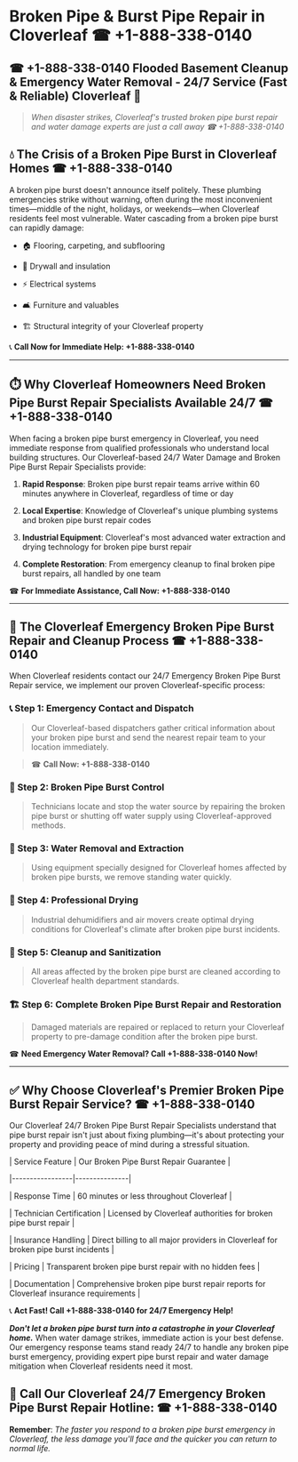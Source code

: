 # Broken Pipe & Burst Pipe Repair in Cloverleaf ☎ +1-888-338-0140  
## ☎ +1-888-338-0140 Flooded Basement Cleanup & Emergency Water Removal - 24/7 Service (Fast & Reliable) Cloverleaf 🚨  

> *When disaster strikes, Cloverleaf's trusted broken pipe burst repair and water damage experts are just a call away ☎ +1-888-338-0140*  

## 💧 The Crisis of a Broken Pipe Burst in Cloverleaf Homes ☎ +1-888-338-0140  

A broken pipe burst doesn't announce itself politely. These plumbing emergencies strike without warning, often during the most inconvenient times—middle of the night, holidays, or weekends—when Cloverleaf residents feel most vulnerable. Water cascading from a broken pipe burst can rapidly damage:  

* 🏠 Flooring, carpeting, and subflooring  
* 🧱 Drywall and insulation  
* ⚡ Electrical systems  
* 🛋️ Furniture and valuables  
* 🏗️ Structural integrity of your Cloverleaf property  

📞 **Call Now for Immediate Help: +1-888-338-0140**  

---  

## ⏱️ Why Cloverleaf Homeowners Need Broken Pipe Burst Repair Specialists Available 24/7 ☎ +1-888-338-0140  

When facing a broken pipe burst emergency in Cloverleaf, you need immediate response from qualified professionals who understand local building structures. Our Cloverleaf-based 24/7 Water Damage and Broken Pipe Burst Repair Specialists provide:  

1. **Rapid Response**: Broken pipe burst repair teams arrive within 60 minutes anywhere in Cloverleaf, regardless of time or day  
2. **Local Expertise**: Knowledge of Cloverleaf's unique plumbing systems and broken pipe burst repair codes  
3. **Industrial Equipment**: Cloverleaf's most advanced water extraction and drying technology for broken pipe burst repair  
4. **Complete Restoration**: From emergency cleanup to final broken pipe burst repairs, all handled by one team  

☎ **For Immediate Assistance, Call Now: +1-888-338-0140**  

---  

## 🔧 The Cloverleaf Emergency Broken Pipe Burst Repair and Cleanup Process ☎ +1-888-338-0140  

When Cloverleaf residents contact our 24/7 Emergency Broken Pipe Burst Repair service, we implement our proven Cloverleaf-specific process:  

### 📞 Step 1: Emergency Contact and Dispatch  
> Our Cloverleaf-based dispatchers gather critical information about your broken pipe burst and send the nearest repair team to your location immediately.  
> ☎ **Call Now: +1-888-338-0140**  

### 🚿 Step 2: Broken Pipe Burst Control  
> Technicians locate and stop the water source by repairing the broken pipe burst or shutting off water supply using Cloverleaf-approved methods.  

### 🌊 Step 3: Water Removal and Extraction  
> Using equipment specially designed for Cloverleaf homes affected by broken pipe bursts, we remove standing water quickly.  

### 💨 Step 4: Professional Drying  
> Industrial dehumidifiers and air movers create optimal drying conditions for Cloverleaf's climate after broken pipe burst incidents.  

### 🧼 Step 5: Cleanup and Sanitization  
> All areas affected by the broken pipe burst are cleaned according to Cloverleaf health department standards.  

### 🏗️ Step 6: Complete Broken Pipe Burst Repair and Restoration  
> Damaged materials are repaired or replaced to return your Cloverleaf property to pre-damage condition after the broken pipe burst.  

☎ **Need Emergency Water Removal? Call +1-888-338-0140 Now!**  

---  

## ✅ Why Choose Cloverleaf's Premier Broken Pipe Burst Repair Service? ☎ +1-888-338-0140  

Our Cloverleaf 24/7 Broken Pipe Burst Repair Specialists understand that pipe burst repair isn't just about fixing plumbing—it's about protecting your property and providing peace of mind during a stressful situation.  

| Service Feature | Our Broken Pipe Burst Repair Guarantee |  
|-----------------|---------------|  
| Response Time | 60 minutes or less throughout Cloverleaf |  
| Technician Certification | Licensed by Cloverleaf authorities for broken pipe burst repair |  
| Insurance Handling | Direct billing to all major providers in Cloverleaf for broken pipe burst incidents |  
| Pricing | Transparent broken pipe burst repair with no hidden fees |  
| Documentation | Comprehensive broken pipe burst repair reports for Cloverleaf insurance requirements |  

📞 **Act Fast! Call +1-888-338-0140 for 24/7 Emergency Help!**  

***Don't let a broken pipe burst turn into a catastrophe in your Cloverleaf home.*** When water damage strikes, immediate action is your best defense. Our emergency response teams stand ready 24/7 to handle any broken pipe burst emergency, providing expert pipe burst repair and water damage mitigation when Cloverleaf residents need it most.  

## 📱 Call Our Cloverleaf 24/7 Emergency Broken Pipe Burst Repair Hotline: ☎ +1-888-338-0140  

**Remember**: *The faster you respond to a broken pipe burst emergency in Cloverleaf, the less damage you'll face and the quicker you can return to normal life.*